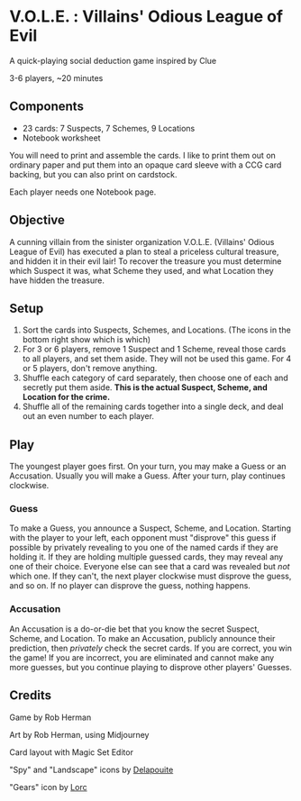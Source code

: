 # V.O.L.E. : Villains' Odious League of Evil
A quick-playing social deduction game inspired by Clue

3-6 players, ~20 minutes

## Components
* 23 cards: 7 Suspects, 7 Schemes, 9 Locations
* Notebook worksheet

You will need to print and assemble the cards. I like to print them out on ordinary paper and put them into an opaque card sleeve with a CCG card backing, but you can also print on cardstock.

Each player needs one Notebook page.

## Objective
A cunning villain from the sinister organization V.O.L.E. (Villains' Odious League of Evil) has executed a plan to steal a priceless cultural treasure, and hidden it in their evil lair! To recover the treasure you must determine which Suspect it was, what Scheme they used, and what Location they have hidden the treasure.

## Setup
1. Sort the cards into Suspects, Schemes, and Locations. (The icons in the bottom right show which is which)
2. For 3 or 6 players, remove 1 Suspect and 1 Scheme, reveal those cards to all players, and set them aside. They will not be used this game. For 4 or 5 players, don't remove anything.
3. Shuffle each category of card separately, then choose one of each and secretly put them aside. **This is the actual Suspect, Scheme, and Location for the crime.**
4. Shuffle all of the remaining cards together into a single deck, and deal out an even number to each player.

## Play
The youngest player goes first. On your turn, you may make a Guess or an Accusation. Usually you will make a Guess. After your turn, play continues clockwise.

### Guess
To make a Guess, you announce a Suspect, Scheme, and Location. Starting with the player to your left, each opponent must "disprove" this guess if possible by privately revealing to you one of the named cards if they are holding it. If they are holding multiple guessed cards, they may reveal any one of their choice. Everyone else can see that a card was revealed but _not_ which one. If they can't, the next player clockwise must disprove the guess, and so on. If no player can disprove the guess, nothing happens.

### Accusation
An Accusation is a do-or-die bet that you know the secret Suspect, Scheme, and Location. To make an Accusation, publicly announce their prediction, then _privately_ check the secret cards. If you are correct, you win the game! If you are incorrect, you are eliminated and cannot make any more guesses, but you continue playing to disprove other players' Guesses.

## Credits

Game by Rob Herman

Art by Rob Herman, using Midjourney

Card layout with Magic Set Editor

"Spy" and "Landscape" icons by [Delapouite](https://delapouite.com/)

"Gears" icon by [Lorc](https://lorcblog.blogspot.com/)

